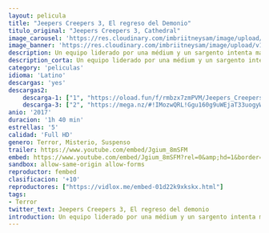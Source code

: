 ```yaml
---
layout: pelicula
title: "Jeepers Creepers 3, El regreso del Demonio"
titulo_original: "Jeepers Creepers 3, Cathedral"
image_carousel: 'https://res.cloudinary.com/imbriitneysam/image/upload/v1543539502/jeeper-3-min.jpg'
image_banner: 'https://res.cloudinary.com/imbriitneysam/image/upload/v1543539503/jepper-banner-min.jpg'
description: Un equipo liderado por una médium y un sargento intenta matar al monstruo que lleva décadas aterrorizando la región y liberar a Addi Brandon. Mientras más se acercan a su oscuro origen, más sanguinaria resulta la venganza de la horrenda criatura.
description_corta: Un equipo liderado por una médium y un sargento intenta matar al monstruo que lleva décadas aterrorizando la región y liberar a Addi Brandon. Mientras más se acercan a su oscuro origen, más sanguinaria resulta la venganza de la horrenda criatura.
category: 'peliculas'
idioma: 'Latino'
descargas: 'yes'
descargas2:
    descarga-1: ["1", "https://oload.fun/f/rmbzx7zmPVM/Jeepers_Creepers_3-_El_regreso_.MP4.mp4", "https://www.google.com/s2/favicons?domain=openload.co","OpenLoad","https://res.cloudinary.com/imbriitneysam/image/upload/v1541473684/mexico.png", "Latino", "Full HD"]
    descarga-3: ["2", "https://mega.nz/#!IMozwQRL!Ggu160g9uWEjaT33uogyWLwiz7R1uUatrN71ILOdqxs", "https://www.google.com/s2/favicons?domain=mega.nz","Mega","https://res.cloudinary.com/imbriitneysam/image/upload/v1541473684/mexico.png", "Latino", "Full HD"]
anio: '2017'
duracion: '1h 40 min'
estrellas: '5'
calidad: 'Full HD'
genero: Terror, Misterio, Suspenso
trailer: https://www.youtube.com/embed/Jgium_8mSFM
embed: https://www.youtube.com/embed/Jgium_8mSFM?rel=0&amp;hd=1&border=0&wmode=opaque&enablejsapi=1&modestbranding=1&controls=1&showinfo=1
sandbox: allow-same-origin allow-forms
reproductor: fembed
clasificacion: '+10'
reproductores: ["https://vidlox.me/embed-01d22k9xkskx.html"]
tags:
- Terror
twitter_text: Jeepers Creepers 3, El regreso del demonio
introduction: Un equipo liderado por una médium y un sargento intenta matar al monstruo que lleva décadas aterrorizando la región y liberar a Addi Brandon. Mientras más se acercan a su oscuro origen, más sanguinaria resulta la venganza de la horrenda criatura.
---
```



 







